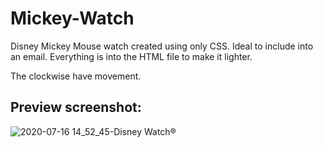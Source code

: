 # Mickey-Watch
Disney Mickey Mouse watch created using only CSS. Ideal to include into an email.
Everything is into the HTML file to make it lighter.

The clockwise have movement.

## Preview screenshot:
![2020-07-16 14_52_45-Disney Watch®](https://user-images.githubusercontent.com/58470524/87705495-58e8b180-c774-11ea-9008-037ae9d53499.png)
